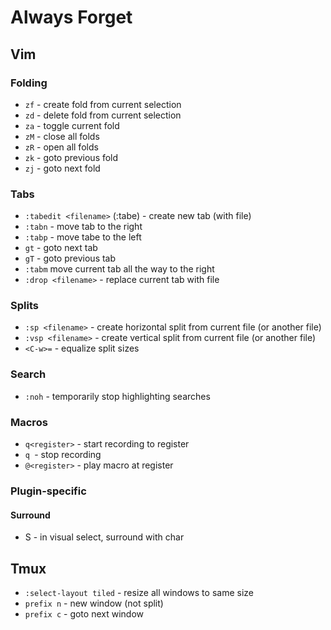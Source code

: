 # Always Forget
## Vim
### Folding
- `zf` - create fold from current selection
- `zd` - delete fold from current selection
- `za` - toggle current fold
- `zM` - close all folds
- `zR` - open all folds
- `zk` - goto previous fold
- `zj` - goto next fold

### Tabs
- `:tabedit <filename>` (:tabe) - create new tab (with file)
- `:tabn` - move tab to the right
- `:tabp` - move tabe to the left
- `gt` - goto next tab
- `gT` - goto previous tab
- `:tabm` move current tab all the way to the right
- `:drop <filename>` - replace current tab with file

### Splits
- `:sp <filename>` - create horizontal split from current file (or another file)
- `:vsp <filename>` - create vertical split from current file (or another file)
- `<C-w>=` - equalize split sizes

### Search
- `:noh` - temporarily stop highlighting searches

### Macros
- `q<register>` - start recording to register
- `q `- stop recording
- `@<register>` - play macro at register

### Plugin-specific
#### Surround
- S<char> - in visual select, surround with char

## Tmux
- `:select-layout tiled` - resize all windows to same size
- `prefix n` - new window (not split)
- `prefix c` - goto next window
